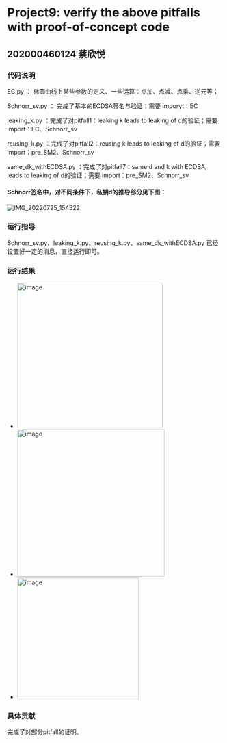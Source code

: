 # Project9: verify the above pitfalls with proof-of-concept code


## 202000460124 蔡欣悦

### 代码说明

EC.py ： 椭圆曲线上某些参数的定义、一些运算：点加、点减、点乘、逆元等；

Schnorr_sv.py ： 完成了基本的ECDSA签名与验证；需要 imporyt：EC

leaking_k.py ：完成了对pitfall1：leaking k leads to leaking of d的验证；需要 import：EC、Schnorr_sv

reusing_k.py ：完成了对pitfall2：reusing k leads to leaking of d的验证；需要 import：pre_SM2、Schnorr_sv

same_dk_withECDSA.py ：完成了对pitfall7：same d and k with ECDSA, leads to leaking of d的验证；需要 import：pre_SM2、Schnorr_sv

#### Schnorr签名中，对不同条件下，私钥d的推导部分见下图：

![IMG_20220725_154522](https://user-images.githubusercontent.com/105582476/180729809-e4ecfd0c-ff85-459d-bbd1-693dededc912.jpg)


### 运行指导

Schnorr_sv.py、leaking_k.py、reusing_k.py、same_dk_withECDSA.py 已经设置好一定的消息，直接运行即可。

### 运行结果

- <img width="340" alt="image" src="https://user-images.githubusercontent.com/105582476/180729317-f7e5b907-9294-4064-9edf-7257dfb0dd59.png">

- <img width="344" alt="image" src="https://user-images.githubusercontent.com/105582476/180729434-ce6e704a-082e-43d2-be32-486464779d3b.png">

- <img width="284" alt="image" src="https://user-images.githubusercontent.com/105582476/180729592-3bd415f0-eecd-46c4-b791-2a390588b892.png">

### 具体贡献

完成了对部分pitfall的证明。

